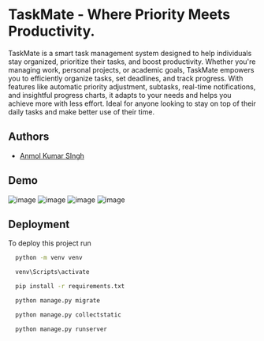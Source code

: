
# TaskMate - Where Priority Meets Productivity.

TaskMate is a smart task management system designed to help individuals stay organized, prioritize their tasks, and boost productivity. Whether you're managing work, personal projects, or academic goals, TaskMate empowers you to efficiently organize tasks, set deadlines, and track progress. With features like automatic priority adjustment, subtasks, real-time notifications, and insightful progress charts, it adapts to your needs and helps you achieve more with less effort. Ideal for anyone looking to stay on top of their daily tasks and make better use of their time.







## Authors

- [Anmol Kumar SIngh](https://www.github.com/anmolkumaarsiing)


## Demo

![image](https://github.com/user-attachments/assets/1b539d5e-8974-4dd4-88e4-f28a8a30618c)
![image](https://github.com/user-attachments/assets/960fa156-8c42-46a8-bde7-e97f1ba6ccde)
![image](https://github.com/user-attachments/assets/f41b7690-0294-436b-96d7-7d47502a01c2)
![image](https://github.com/user-attachments/assets/8fbcf31e-d256-4101-a895-4ade3f433350)





## Deployment

To deploy this project run

```bash
  python -m venv venv
```
```bash
  venv\Scripts\activate

```
```bash
  pip install -r requirements.txt
```

```bash
  python manage.py migrate
```

```bash
  python manage.py collectstatic
```
```bash
  python manage.py runserver
```

